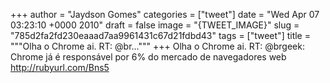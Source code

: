 
+++
author = "Jaydson Gomes"
categories = ["tweet"]
date = "Wed Apr 07 03:23:10 +0000 2010"
draft = false
image = "{TWEET_IMAGE}"
slug = "785d2fa2fd230eaaad7aa9961431c67d21fdbd43"
tags = ["tweet"]
title = """Olha o Chrome ai. RT: @br..."""
+++
Olha o Chrome ai. RT: @brgeek: Chrome já é responsável por 6% do mercado de navegadores web http://rubyurl.com/Bns5
